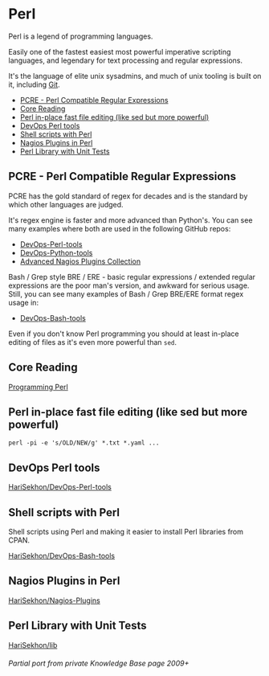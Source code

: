 # Perl

Perl is a legend of programming languages.

Easily one of the fastest easiest most powerful imperative scripting languages, and legendary
for text processing and regular expressions.

It's the language of elite unix sysadmins, and much of unix tooling is built on it, including [Git](git.md).

<!-- INDEX_START -->

- [PCRE - Perl Compatible Regular Expressions](#pcre---perl-compatible-regular-expressions)
- [Core Reading](#core-reading)
- [Perl in-place fast file editing (like sed but more powerful)](#perl-in-place-fast-file-editing-like-sed-but-more-powerful)
- [DevOps Perl tools](#devops-perl-tools)
- [Shell scripts with Perl](#shell-scripts-with-perl)
- [Nagios Plugins in Perl](#nagios-plugins-in-perl)
- [Perl Library with Unit Tests](#perl-library-with-unit-tests)

<!-- INDEX_END -->

## PCRE - Perl Compatible Regular Expressions

PCRE has the gold standard of regex for decades and is the standard by which other languages are judged.

It's regex engine is faster and more advanced than Python's. You can see many examples where both are used in the
following GitHub repos:

- [DevOps-Perl-tools](https://github.com/HariSekhon/DevOps-Perl-tools)
- [DevOps-Python-tools](https://github.com/HariSekhon/DevOps-Python-tools)
- [Advanced Nagios Plugins Collection](https://github.com/HariSekhon/Nagios-Plugins)

Bash / Grep style BRE / ERE - basic regular expressions / extended regular expressions are the poor man's version, and
awkward for serious usage. Still, you can see many examples of Bash / Grep BRE/ERE format regex usage in:

- [DevOps-Bash-tools](https://github.com/HariSekhon/DevOps-Bash-tools)

Even if you don't know Perl programming you should at least in-place editing of files as it's even more powerful than `sed`.

## Core Reading

[Programming Perl](https://www.amazon.com/Programming-Perl-Unmatched-processing-scripting/dp/0596004923/)

## Perl in-place fast file editing (like sed but more powerful)

```shell
perl -pi -e 's/OLD/NEW/g' *.txt *.yaml ...
```

## DevOps Perl tools

[HariSekhon/DevOps-Perl-tools](https://github.com/HariSekhon/DevOps-Perl-tools)

## Shell scripts with Perl

Shell scripts using Perl and making it easier to install Perl libraries from CPAN.

[HariSekhon/DevOps-Bash-tools](https://github.com/HariSekhon/DevOps-Bash-tools)

## Nagios Plugins in Perl

[HariSekhon/Nagios-Plugins](https://github.com/HariSekhon/Nagios-Plugins)

## Perl Library with Unit Tests

[HariSekhon/lib](https://github.com/HariSekhon/lib)

###### Partial port from private Knowledge Base page 2009+
